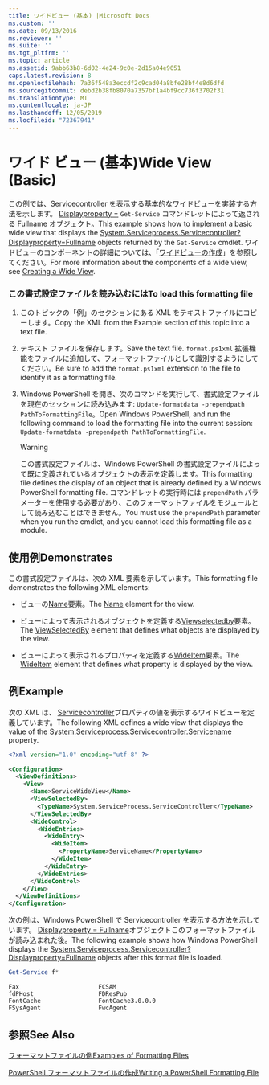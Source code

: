 ```yaml
---
title: ワイドビュー (基本) |Microsoft Docs
ms.custom: ''
ms.date: 09/13/2016
ms.reviewer: ''
ms.suite: ''
ms.tgt_pltfrm: ''
ms.topic: article
ms.assetid: 9abb63b8-6d02-4e24-9c0e-2d15a04e9051
caps.latest.revision: 8
ms.openlocfilehash: 7a36f548a3eccdf2c9cad04a8bfe28bf4e8d6dfd
ms.sourcegitcommit: debd2b38fb8070a7357bf1a4bf9cc736f3702f31
ms.translationtype: MT
ms.contentlocale: ja-JP
ms.lasthandoff: 12/05/2019
ms.locfileid: "72367941"
---
```

# <a name="wide-view-basic"></a><span data-ttu-id="96cd2-102">ワイド ビュー (基本)</span><span class="sxs-lookup"><span data-stu-id="96cd2-102">Wide View (Basic)</span></span>

<span data-ttu-id="96cd2-103">この例では、Servicecontroller を表示する基本的なワイドビューを実装する方法を示します。 [Displayproperty =](/dotnet/api/System.ServiceProcess.ServiceController) `Get-Service` コマンドレットによって返される Fullname オブジェクト。</span><span class="sxs-lookup"><span data-stu-id="96cd2-103">This example shows how to implement a basic wide view that displays the [System.Serviceprocess.Servicecontroller?Displayproperty=Fullname](/dotnet/api/System.ServiceProcess.ServiceController) objects returned by the `Get-Service` cmdlet.</span></span> <span data-ttu-id="96cd2-104">ワイドビューのコンポーネントの詳細については、「[ワイドビューの作成](./creating-a-wide-view.md)」を参照してください。</span><span class="sxs-lookup"><span data-stu-id="96cd2-104">For more information about the components of a wide view, see [Creating a Wide View](./creating-a-wide-view.md).</span></span>

### <a name="to-load-this-formatting-file"></a><span data-ttu-id="96cd2-105">この書式設定ファイルを読み込むには</span><span class="sxs-lookup"><span data-stu-id="96cd2-105">To load this formatting file</span></span>

1. <span data-ttu-id="96cd2-106">このトピックの「例」のセクションにある XML をテキストファイルにコピーします。</span><span class="sxs-lookup"><span data-stu-id="96cd2-106">Copy the XML from the Example section of this topic into a text file.</span></span>

2. <span data-ttu-id="96cd2-107">テキスト ファイルを保存します。</span><span class="sxs-lookup"><span data-stu-id="96cd2-107">Save the text file.</span></span> <span data-ttu-id="96cd2-108">`format.ps1xml` 拡張機能をファイルに追加して、フォーマットファイルとして識別するようにしてください。</span><span class="sxs-lookup"><span data-stu-id="96cd2-108">Be sure to add the `format.ps1xml` extension to the file to identify it as a formatting file.</span></span>

3. <span data-ttu-id="96cd2-109">Windows PowerShell を開き、次のコマンドを実行して、書式設定ファイルを現在のセッションに読み込みます: `Update-formatdata -prependpath PathToFormattingFile`。</span><span class="sxs-lookup"><span data-stu-id="96cd2-109">Open Windows PowerShell, and run the following command to load the formatting file into the current session: `Update-formatdata -prependpath PathToFormattingFile`.</span></span>

   > [!WARNING]
   > <span data-ttu-id="96cd2-110">この書式設定ファイルは、Windows PowerShell の書式設定ファイルによって既に定義されているオブジェクトの表示を定義します。</span><span class="sxs-lookup"><span data-stu-id="96cd2-110">This formatting file defines the display of an object that is already defined by a Windows PowerShell formatting file.</span></span> <span data-ttu-id="96cd2-111">コマンドレットの実行時には `prependPath` パラメーターを使用する必要があり、このフォーマットファイルをモジュールとして読み込むことはできません。</span><span class="sxs-lookup"><span data-stu-id="96cd2-111">You must use the `prependPath` parameter when you run the cmdlet, and you cannot load this formatting file as a module.</span></span>

## <a name="demonstrates"></a><span data-ttu-id="96cd2-112">使用例</span><span class="sxs-lookup"><span data-stu-id="96cd2-112">Demonstrates</span></span>

<span data-ttu-id="96cd2-113">この書式設定ファイルは、次の XML 要素を示しています。</span><span class="sxs-lookup"><span data-stu-id="96cd2-113">This formatting file demonstrates the following XML elements:</span></span>

- <span data-ttu-id="96cd2-114">ビューの[Name](./name-element-for-view-format.md)要素。</span><span class="sxs-lookup"><span data-stu-id="96cd2-114">The [Name](./name-element-for-view-format.md) element for the view.</span></span>

- <span data-ttu-id="96cd2-115">ビューによって表示されるオブジェクトを定義する[Viewselectedby](./viewselectedby-element-format.md)要素。</span><span class="sxs-lookup"><span data-stu-id="96cd2-115">The [ViewSelectedBy](./viewselectedby-element-format.md) element that defines what objects are displayed by the view.</span></span>

- <span data-ttu-id="96cd2-116">ビューによって表示されるプロパティを定義する[WideItem](./wideitem-element-for-widecontrol-format.md)要素。</span><span class="sxs-lookup"><span data-stu-id="96cd2-116">The [WideItem](./wideitem-element-for-widecontrol-format.md) element that defines what property is displayed by the view.</span></span>

## <a name="example"></a><span data-ttu-id="96cd2-117">例</span><span class="sxs-lookup"><span data-stu-id="96cd2-117">Example</span></span>

<span data-ttu-id="96cd2-118">次の XML は、 [Servicecontroller](/dotnet/api/System.ServiceProcess.ServiceController.ServiceName)プロパティの値を表示するワイドビューを定義しています。</span><span class="sxs-lookup"><span data-stu-id="96cd2-118">The following XML defines a wide view that displays the value of the [System.Serviceprocess.Servicecontroller.Servicename](/dotnet/api/System.ServiceProcess.ServiceController.ServiceName) property.</span></span>

```xml
<?xml version="1.0" encoding="utf-8" ?>

<Configuration>
  <ViewDefinitions>
    <View>
      <Name>ServiceWideView</Name>
      <ViewSelectedBy>
        <TypeName>System.ServiceProcess.ServiceController</TypeName>
      </ViewSelectedBy>
      <WideControl>
        <WideEntries>
          <WideEntry>
            <WideItem>
              <PropertyName>ServiceName</PropertyName>
            </WideItem>
          </WideEntry>
        </WideEntries>
      </WideControl>
    </View>
  </ViewDefinitions>
</Configuration>
```

<span data-ttu-id="96cd2-119">次の例は、Windows PowerShell で Servicecontroller を表示する方法を示しています。 [Displayproperty = Fullname](/dotnet/api/System.ServiceProcess.ServiceController)オブジェクトこのフォーマットファイルが読み込まれた後。</span><span class="sxs-lookup"><span data-stu-id="96cd2-119">The following example shows how Windows PowerShell displays the [System.Serviceprocess.Servicecontroller?Displayproperty=Fullname](/dotnet/api/System.ServiceProcess.ServiceController) objects after this format file is loaded.</span></span>

```powershell
Get-Service f*
```

```output
Fax                      FCSAM
fdPHost                  FDResPub
FontCache                FontCache3.0.0.0
FSysAgent                FwcAgent
```

## <a name="see-also"></a><span data-ttu-id="96cd2-120">参照</span><span class="sxs-lookup"><span data-stu-id="96cd2-120">See Also</span></span>

[<span data-ttu-id="96cd2-121">フォーマットファイルの例</span><span class="sxs-lookup"><span data-stu-id="96cd2-121">Examples of Formatting Files</span></span>](./examples-of-formatting-files.md)

[<span data-ttu-id="96cd2-122">PowerShell フォーマットファイルの作成</span><span class="sxs-lookup"><span data-stu-id="96cd2-122">Writing a PowerShell Formatting File</span></span>](./writing-a-powershell-formatting-file.md)

